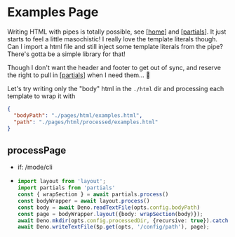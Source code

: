 # Examples Page

Writing HTML with pipes is totally possible, see [[home]] and [[partials]]. It just starts to feel a little masochistic! I really love the template literals though. Can I import a html file and still inject some template literals from the pipe? There's gotta be a simple library for that!

Though I don't want the header and footer to get out of sync, and reserve the right to pull in [[partials]] when I need them... 🤯

Let's try writing only the "body" html in the `./html` dir and processing each template to wrap it with

```json
{
  "bodyPath": "./pages/html/examples.html",
  "path": "./pages/html/processed/examples.html"
}
```

## processPage
- if: /mode/cli
- ```ts
  import layout from 'layout';
  import partials from 'partials'
  const { wrapSection } = await partials.process()
  const bodyWrapper = await layout.process()
  const body = await Deno.readTextFile(opts.config.bodyPath)
  const page = bodyWrapper.layout({body: wrapSection(body)});
  await Deno.mkdir(opts.config.processedDir, {recursive: true}).catch(console.error)
  await Deno.writeTextFile($p.get(opts, '/config/path'), page);
  ```


[//begin]: # "Autogenerated link references for markdown compatibility"
[home]: home.md "Home Page"
[partials]: partials.md "Partial HTML"
[//end]: # "Autogenerated link references"


[//begin]: # "Autogenerated link references for markdown compatibility"
[home]: home.md "Home Page"
[partials]: partials.md "Partial HTML"
[//end]: # "Autogenerated link references"